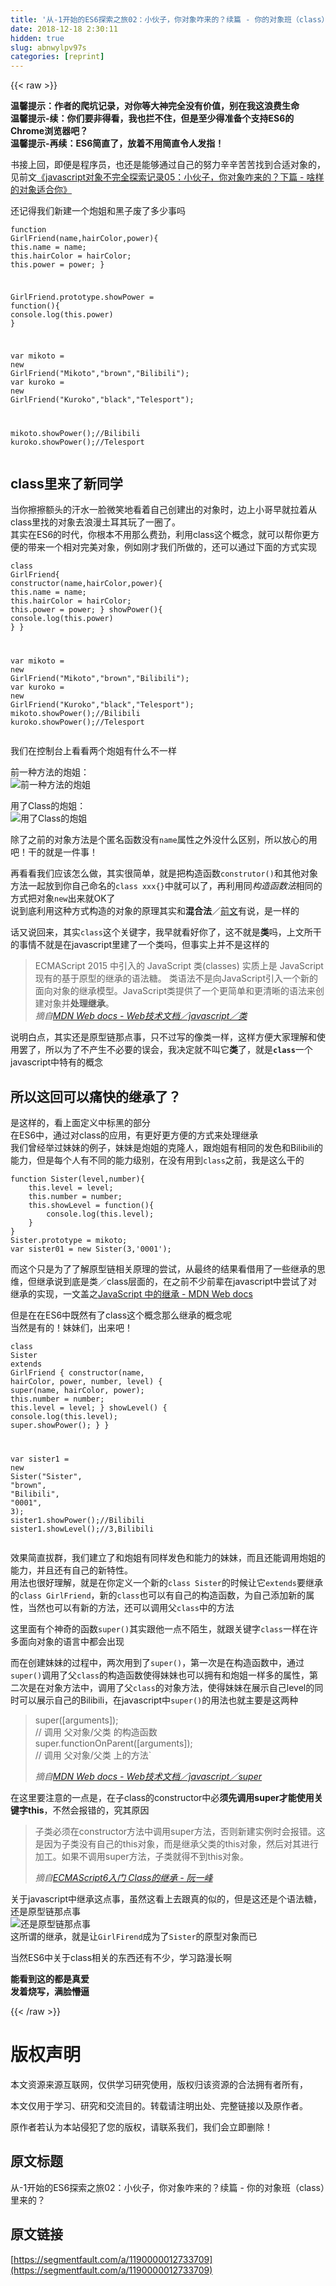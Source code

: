 ```yaml
---
title: '从-1开始的ES6探索之旅02：小伙子，你对象咋来的？续篇 - 你的对象班（class）里来的？' 
date: 2018-12-18 2:30:11
hidden: true
slug: abnwylpv97s
categories: [reprint]
---
```


{{< raw >}}

                    
<p><strong>温馨提示：作者的爬坑记录，对你等大神完全没有价值，别在我这浪费生命</strong><br><strong>温馨提示-续：你们要非得看，我也拦不住，但是至少得准备个支持ES6的Chrome浏览器吧？</strong><br><strong>温馨提示-再续：ES6简直了，放着不用简直令人发指！</strong></p>
<p>书接上回，即便是程序员，也还是能够通过自己的努力辛辛苦苦找到合适对象的，见前文<a href="https://segmentfault.com/a/1190000012623928">《javascript对象不完全探索记录05：小伙子，你对象咋来的？下篇 - 啥样的对象适合你》</a></p>
<p>还记得我们新建一个炮姐和黑子废了多少事吗</p>
<div class="widget-codetool" style="display:none;">
      <div class="widget-codetool--inner">
      <span class="selectCode code-tool" data-toggle="tooltip" data-placement="top" title="" data-original-title="全选"></span>
      <span type="button" class="copyCode code-tool" data-toggle="tooltip" data-placement="top" data-clipboard-text="function GirlFriend(name,hairColor,power){
    this.name = name;
    this.hairColor = hairColor;
    this.power = power;
}

GirlFriend.prototype.showPower = function(){
    console.log(this.power)
}

var mikoto = new GirlFriend(&quot;Mikoto&quot;,&quot;brown&quot;,&quot;Bilibili&quot;);
var kuroko = new GirlFriend(&quot;Kuroko&quot;,&quot;black&quot;,&quot;Telesport&quot;);

mikoto.showPower();//Bilibili
kuroko.showPower();//Telesport" title="" data-original-title="复制"></span>
      <span type="button" class="saveToNote code-tool" data-toggle="tooltip" data-placement="top" title="" data-original-title="放进笔记"></span>
      </div>
      </div><pre class="hljs javascript"><code><span class="hljs-function"><span class="hljs-keyword">function</span> <span class="hljs-title">GirlFriend</span>(<span class="hljs-params">name,hairColor,power</span>)</span>{
    <span class="hljs-keyword">this</span>.name = name;
    <span class="hljs-keyword">this</span>.hairColor = hairColor;
    <span class="hljs-keyword">this</span>.power = power;
}

GirlFriend.prototype.showPower = <span class="hljs-function"><span class="hljs-keyword">function</span>(<span class="hljs-params"></span>)</span>{
    <span class="hljs-built_in">console</span>.log(<span class="hljs-keyword">this</span>.power)
}

<span class="hljs-keyword">var</span> mikoto = <span class="hljs-keyword">new</span> GirlFriend(<span class="hljs-string">"Mikoto"</span>,<span class="hljs-string">"brown"</span>,<span class="hljs-string">"Bilibili"</span>);
<span class="hljs-keyword">var</span> kuroko = <span class="hljs-keyword">new</span> GirlFriend(<span class="hljs-string">"Kuroko"</span>,<span class="hljs-string">"black"</span>,<span class="hljs-string">"Telesport"</span>);

mikoto.showPower();<span class="hljs-comment">//Bilibili</span>
kuroko.showPower();<span class="hljs-comment">//Telesport</span></code></pre>
<h2 id="articleHeader0">class里来了新同学</h2>
<p>当你擦擦额头的汗水一脸微笑地看着自己创建出的对象时，边上小哥早就拉着从class里找的对象去浪漫土耳其玩了一圈了。<br>其实在ES6的时代，你根本不用那么费劲，利用class这个概念，就可以帮你更方便的带来一个相对完美对象，例如刚才我们所做的，还可以通过下面的方式实现</p>
<div class="widget-codetool" style="display:none;">
      <div class="widget-codetool--inner">
      <span class="selectCode code-tool" data-toggle="tooltip" data-placement="top" title="" data-original-title="全选"></span>
      <span type="button" class="copyCode code-tool" data-toggle="tooltip" data-placement="top" data-clipboard-text="class GirlFriend{
    constructor(name,hairColor,power){
        this.name = name;
        this.hairColor = hairColor;
        this.power = power;
    }
    showPower(){
        console.log(this.power)
    }
}

var mikoto = new GirlFriend(&quot;Mikoto&quot;,&quot;brown&quot;,&quot;Bilibili&quot;);
var kuroko = new GirlFriend(&quot;Kuroko&quot;,&quot;black&quot;,&quot;Telesport&quot;);
mikoto.showPower();//Bilibili
kuroko.showPower();//Telesport" title="" data-original-title="复制"></span>
      <span type="button" class="saveToNote code-tool" data-toggle="tooltip" data-placement="top" title="" data-original-title="放进笔记"></span>
      </div>
      </div><pre class="hljs javascript"><code><span class="hljs-class"><span class="hljs-keyword">class</span> <span class="hljs-title">GirlFriend</span></span>{
    <span class="hljs-keyword">constructor</span>(name,hairColor,power){
        <span class="hljs-keyword">this</span>.name = name;
        <span class="hljs-keyword">this</span>.hairColor = hairColor;
        <span class="hljs-keyword">this</span>.power = power;
    }
    showPower(){
        <span class="hljs-built_in">console</span>.log(<span class="hljs-keyword">this</span>.power)
    }
}

<span class="hljs-keyword">var</span> mikoto = <span class="hljs-keyword">new</span> GirlFriend(<span class="hljs-string">"Mikoto"</span>,<span class="hljs-string">"brown"</span>,<span class="hljs-string">"Bilibili"</span>);
<span class="hljs-keyword">var</span> kuroko = <span class="hljs-keyword">new</span> GirlFriend(<span class="hljs-string">"Kuroko"</span>,<span class="hljs-string">"black"</span>,<span class="hljs-string">"Telesport"</span>);
mikoto.showPower();<span class="hljs-comment">//Bilibili</span>
kuroko.showPower();<span class="hljs-comment">//Telesport</span></code></pre>
<p>我们在控制台上看看两个炮姐有什么不一样</p>
<p>前一种方法的炮姐：<br><span class="img-wrap"><img data-src="/img/bV1y45?w=1090&amp;h=520" src="https://static.alili.tech/img/bV1y45?w=1090&amp;h=520" alt="前一种方法的炮姐" title="前一种方法的炮姐" style="cursor: pointer; display: inline;"></span></p>
<p>用了Class的炮姐：<br><span class="img-wrap"><img data-src="/img/bV1y1X?w=1138&amp;h=522" src="https://static.alili.tech/img/bV1y1X?w=1138&amp;h=522" alt="用了Class的炮姐" title="用了Class的炮姐" style="cursor: pointer; display: inline;"></span></p>
<p>除了之前的对象方法是个匿名函数没有<code>name</code>属性之外没什么区别，所以放心的用吧！干的就是一件事！</p>
<p>再看看我们应该怎么做，其实很简单，就是把构造函数<code>construtor()</code>和其他对象方法一起放到你自己命名的<code>class xxx{}</code>中就可以了，再利用同<em>构造函数法</em>相同的方式把对象<code>new</code>出来就OK了<br>说到底利用这种方式构造的对象的原理其实和<strong>混合法</strong>／<a href="https://segmentfault.com/a/1190000012623928" target="_blank">前文</a>有说，是一样的</p>
<p>话又说回来，其实<code>class</code>这个关键字，我早就看好你了，这不就是<strong>类</strong>吗，上文所干的事情不就是在javascript里建了一个类吗，但事实上并不是这样的</p>
<blockquote>ECMAScript 2015 中引入的 JavaScript 类(classes) 实质上是 JavaScript 现有的基于原型的继承的语法糖。 类语法不是向JavaScript引入一个新的面向对象的继承模型。JavaScript类提供了一个更简单和更清晰的语法来创建对象并<strong>处理继承</strong>。<br><em>摘自<a href="https://developer.mozilla.org/zh-CN/docs/Web/JavaScript/Reference/Classes" rel="nofollow noreferrer" target="_blank">MDN Web docs - Web技术文档／javascript／类</a></em>
</blockquote>
<p>说明白点，其实还是原型链那点事，只不过写的像类一样，这样方便大家理解和使用罢了，所以为了不产生不必要的误会，我决定就不叫它<strong>类</strong>了，就是<strong><code>class</code></strong>一个javascript中特有的概念</p>
<h2 id="articleHeader1">所以这回可以痛快的继承了？</h2>
<p>是这样的，看上面定义中标黑的部分<br>在ES6中，通过对class的应用，有更好更方便的方式来处理继承<br>我们曾经举过妹妹的例子，妹妹是炮姐的克隆人，跟炮姐有相同的发色和Bilibili的能力，但是每个人有不同的能力级别，在没有用到<code>class</code>之前，我是这么干的</p>
<div class="widget-codetool" style="display:none;">
      <div class="widget-codetool--inner">
      <span class="selectCode code-tool" data-toggle="tooltip" data-placement="top" title="" data-original-title="全选"></span>
      <span type="button" class="copyCode code-tool" data-toggle="tooltip" data-placement="top" data-clipboard-text="function Sister(level,number){
    this.level = level;
    this.number = number;
    this.showLevel = function(){
        console.log(this.level);
    }
}
Sister.prototype = mikoto;
var sister01 = new Sister(3,'0001');" title="" data-original-title="复制"></span>
      <span type="button" class="saveToNote code-tool" data-toggle="tooltip" data-placement="top" title="" data-original-title="放进笔记"></span>
      </div>
      </div><pre class="hljs javascript"><code><span class="hljs-function"><span class="hljs-keyword">function</span> <span class="hljs-title">Sister</span>(<span class="hljs-params">level,number</span>)</span>{
    <span class="hljs-keyword">this</span>.level = level;
    <span class="hljs-keyword">this</span>.number = number;
    <span class="hljs-keyword">this</span>.showLevel = <span class="hljs-function"><span class="hljs-keyword">function</span>(<span class="hljs-params"></span>)</span>{
        <span class="hljs-built_in">console</span>.log(<span class="hljs-keyword">this</span>.level);
    }
}
Sister.prototype = mikoto;
<span class="hljs-keyword">var</span> sister01 = <span class="hljs-keyword">new</span> Sister(<span class="hljs-number">3</span>,<span class="hljs-string">'0001'</span>);</code></pre>
<p>而这个只是为了了解原型链相关原理的尝试，从最终的结果看借用了一些继承的思维，但继承说到底是类／class层面的，在之前不少前辈在javascript中尝试了对继承的实现，一文盖之<a href="https://developer.mozilla.org/zh-CN/docs/Learn/JavaScript/Objects/Inheritance#%E5%8E%9F%E5%9E%8B%E5%BC%8F%E7%9A%84%E7%BB%A7%E6%89%BF" rel="nofollow noreferrer" target="_blank">JavaScript 中的继承 - MDN Web docs</a></p>
<p>但是在在ES6中既然有了class这个概念那么继承的概念呢<br>当然是有的！妹妹们，出来吧！</p>
<div class="widget-codetool" style="display:none;">
      <div class="widget-codetool--inner">
      <span class="selectCode code-tool" data-toggle="tooltip" data-placement="top" title="" data-original-title="全选"></span>
      <span type="button" class="copyCode code-tool" data-toggle="tooltip" data-placement="top" data-clipboard-text="class Sister extends GirlFriend {
    constructor(name, hairColor, power, number, level) {
        super(name, hairColor, power);
        this.number = number;
        this.level = level;
    }
    showLevel() {
        console.log(this.level);
        super.showPower();
    }
}

var sister1 = new Sister(&quot;Sister&quot;, &quot;brown&quot;, &quot;Bilibili&quot;, &quot;0001&quot;, 3);
sister1.showPower();//Bilibili
sister1.showLevel();//3,Bilibili" title="" data-original-title="复制"></span>
      <span type="button" class="saveToNote code-tool" data-toggle="tooltip" data-placement="top" title="" data-original-title="放进笔记"></span>
      </div>
      </div><pre class="hljs scala"><code><span class="hljs-class"><span class="hljs-keyword">class</span> <span class="hljs-title">Sister</span> <span class="hljs-keyword">extends</span> <span class="hljs-title">GirlFriend</span> </span>{
    constructor(name, hairColor, power, number, level) {
        <span class="hljs-keyword">super</span>(name, hairColor, power);
        <span class="hljs-keyword">this</span>.number = number;
        <span class="hljs-keyword">this</span>.level = level;
    }
    showLevel() {
        console.log(<span class="hljs-keyword">this</span>.level);
        <span class="hljs-keyword">super</span>.showPower();
    }
}

<span class="hljs-keyword">var</span> sister1 = <span class="hljs-keyword">new</span> <span class="hljs-type">Sister</span>(<span class="hljs-string">"Sister"</span>, <span class="hljs-string">"brown"</span>, <span class="hljs-string">"Bilibili"</span>, <span class="hljs-string">"0001"</span>, <span class="hljs-number">3</span>);
sister1.showPower();<span class="hljs-comment">//Bilibili</span>
sister1.showLevel();<span class="hljs-comment">//3,Bilibili</span></code></pre>
<p>效果简直拔群，我们建立了和炮姐有同样发色和能力的妹妹，而且还能调用炮姐的能力，并且还有自己的新特性。<br>用法也很好理解，就是在你定义一个新的<code>class Sister</code>的时候让它<code>extends</code>要继承的<code>class GirlFriend</code>，新的<code>class</code>也可以有自己的构造函数，为自己添加新的属性，当然也可以有新的方法，还可以调用父<code>class</code>中的方法</p>
<p>这里面有个神奇的函数<code>super()</code>其实跟他一点不陌生，就跟关键字<code>class</code>一样在许多面向对象的语言中都会出现</p>
<p>而在创建妹妹的过程中，两次用到了<code>super()</code>，第一次是在构造函数中，通过<code>super()</code>调用了父<code>class</code>的构造函数使得妹妹也可以拥有和炮姐一样多的属性，第二次是在对象方法中，调用了父<code>class</code>的对象方法，使得妹妹在展示自己level的同时可以展示自己的Bilibili，在javascript中<code>super()</code>的用法也就主要是这两种</p>
<blockquote>super([arguments]); <br>// 调用 父对象/父类 的构造函数<br>super.functionOnParent([arguments]); <br>// 调用 父对象/父类 上的方法`<p><em>摘自<a href="https://developer.mozilla.org/zh-CN/docs/Web/JavaScript/Reference/Operators/super" rel="nofollow noreferrer" target="_blank">MDN Web docs - Web技术文档／javascript／super</a></em></p>
</blockquote>
<p>在这里要注意的一点是，在子class的constructor中必<strong>须先调用super才能使用关键字this</strong>，不然会报错的，究其原因</p>
<blockquote>子类必须在constructor方法中调用super方法，否则新建实例时会报错。这是因为子类没有自己的this对象，而是继承父类的this对象，然后对其进行加工。如果不调用super方法，子类就得不到this对象。<p><em>摘自<a href="http://es6.ruanyifeng.com/?search=%E7%BB%A7%E6%89%BF&amp;x=0&amp;y=0#docs/class-extends" rel="nofollow noreferrer" target="_blank">ECMAScript6入门 Class的继承 - 阮一峰</a></em></p>
</blockquote>
<p>关于javascript中继承这点事，虽然这看上去跟真的似的，但是这还是个语法糖，还是原型链那点事<br><span class="img-wrap"><img data-src="/img/bV1AgM?w=1498&amp;h=950" src="https://static.alili.tech/img/bV1AgM?w=1498&amp;h=950" alt="还是原型链那点事" title="还是原型链那点事" style="cursor: pointer; display: inline;"></span><br>这所谓的继承，就是让<code>GirlFirend</code>成为了<code>Sister</code>的原型对象而已</p>
<p>当然ES6中关于class相关的东西还有不少，学习路漫长啊</p>
<p><strong>能看到这的都是真爱</strong><br><strong>发着烧写，满脸懵逼</strong></p>

                
{{< /raw >}}

# 版权声明
本文资源来源互联网，仅供学习研究使用，版权归该资源的合法拥有者所有，

本文仅用于学习、研究和交流目的。转载请注明出处、完整链接以及原作者。

原作者若认为本站侵犯了您的版权，请联系我们，我们会立即删除！

## 原文标题
从-1开始的ES6探索之旅02：小伙子，你对象咋来的？续篇 - 你的对象班（class）里来的？

## 原文链接
[https://segmentfault.com/a/1190000012733709](https://segmentfault.com/a/1190000012733709)

